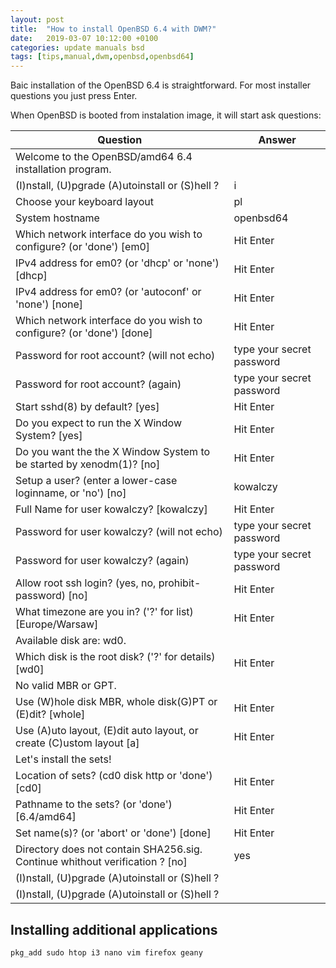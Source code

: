 ```yaml
---
layout: post
title:  "How to install OpenBSD 6.4 with DWM?"
date:   2019-03-07 10:12:00 +0100
categories: update manuals bsd
tags: [tips,manual,dwm,openbsd,openbsd64]
---
```



Baic installation of the OpenBSD 6.4 is straightforward. For most installer questions you just press Enter. 

When OpenBSD is booted from instalation image, it will start ask questions:

|Question | Answer |
|---------|--------|
|Welcome to the OpenBSD/amd64 6.4 installation program.   |           |
|(I)nstall, (U)pgrade (A)utoinstall or (S)hell ?          | i         |
|Choose your keyboard layout                              | pl        |
|System hostname                                          | openbsd64 |
|Which network interface do you wish to configure? (or 'done') [em0]| Hit Enter |
|IPv4 address for em0? (or 'dhcp' or 'none') [dhcp]       | Hit Enter |
|IPv4 address for em0? (or 'autoconf' or 'none') [none]   | Hit Enter |
|Which network interface do you wish to configure? (or 'done') [done]| Hit Enter |
|Password for root account? (will not echo)               | type your secret password |
|Password for root account? (again)                       | type your secret password |
|Start sshd(8) by default? [yes]                          | Hit Enter |
|Do you expect to run the X Window System? [yes]          | Hit Enter |
|Do you want the the X Window System to be started by xenodm(1)? [no]       | Hit Enter |
|Setup a user? (enter a lower-case loginname, or 'no') [no]       | kowalczy |
|Full Name for user kowalczy? [kowalczy]                  | Hit Enter |
|Password for user kowalczy? (will not echo)              | type your secret password |
|Password for user kowalczy? (again)                      | type your secret password |
|Allow root ssh login? (yes, no, prohibit-password) [no]  | Hit Enter |
|What timezone are you in? ('?'  for list) [Europe/Warsaw]| Hit Enter |
|Available disk are: wd0.                                 |           |
|Which disk is the root disk?  ('?'  for details) [wd0]   | Hit Enter |
|No valid MBR or GPT.                                     |           |
|Use (W)hole disk MBR, whole disk(G)PT or (E)dit? [whole] | Hit Enter |
|Use (A)uto layout, (E)dit auto layout, or create (C)ustom layout [a]| Hit Enter |
|Let's install the sets!                                  |   |
|Location of sets? (cd0 disk http or 'done') [cd0]        | Hit Enter |
|Pathname to the sets? (or 'done') [6.4/amd64]            | Hit Enter |
|Set name(s)? (or 'abort' or 'done') [done]               | Hit Enter |
|Directory does not contain SHA256.sig. Continue whithout verification ? [no]| yes   |
|(I)nstall, (U)pgrade (A)utoinstall or (S)hell ?        |   |
|(I)nstall, (U)pgrade (A)utoinstall or (S)hell ?        |   |


## Installing additional applications 

```
pkg_add sudo htop i3 nano vim firefox geany 


```


